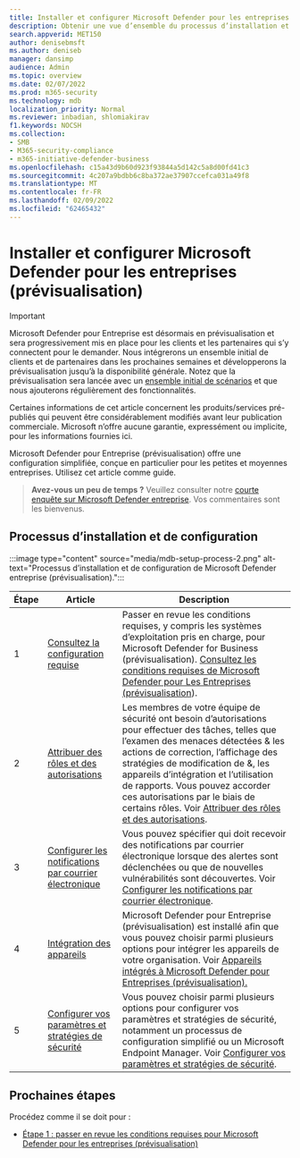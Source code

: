 ```yaml
---
title: Installer et configurer Microsoft Defender pour les entreprises (prévisualisation)
description: Obtenir une vue d’ensemble du processus d’installation et de configuration de Microsoft Defender pour Les entreprises (prévisualisation)
search.appverid: MET150
author: denisebmsft
ms.author: deniseb
manager: dansimp
audience: Admin
ms.topic: overview
ms.date: 02/07/2022
ms.prod: m365-security
ms.technology: mdb
localization_priority: Normal
ms.reviewer: inbadian, shlomiakirav
f1.keywords: NOCSH
ms.collection:
- SMB
- M365-security-compliance
- m365-initiative-defender-business
ms.openlocfilehash: c15a43d9b60d923f93844a5d142c5a8d00fd41c3
ms.sourcegitcommit: 4c207a9bdbb6c8ba372ae37907ccefca031a49f8
ms.translationtype: MT
ms.contentlocale: fr-FR
ms.lasthandoff: 02/09/2022
ms.locfileid: "62465432"
---
```

# <a name="set-up-and-configure-microsoft-defender-for-business-preview"></a>Installer et configurer Microsoft Defender pour les entreprises (prévisualisation)

> [!IMPORTANT]
> Microsoft Defender pour Entreprise est désormais en prévisualisation et sera progressivement mis en place pour les clients [](https://aka.ms/mdb-preview) et les partenaires qui s’y connectent pour le demander. Nous intégrerons un ensemble initial de clients et de partenaires dans les prochaines semaines et développerons la prévisualisation jusqu’à la disponibilité générale. Notez que la prévisualisation sera lancée avec un [ensemble initial de scénarios](mdb-tutorials.md#try-these-preview-scenarios) et que nous ajouterons régulièrement des fonctionnalités.
> 
> Certaines informations de cet article concernent les produits/services pré-publiés qui peuvent être considérablement modifiés avant leur publication commerciale. Microsoft n’offre aucune garantie, expressément ou implicite, pour les informations fournies ici. 

Microsoft Defender pour Entreprise (prévisualisation) offre une configuration simplifiée, conçue en particulier pour les petites et moyennes entreprises. Utilisez cet article comme guide.

>
> **Avez-vous un peu de temps ?**
> Veuillez consulter notre <a href="https://microsoft.qualtrics.com/jfe/form/SV_0JPjTPHGEWTQr4y" target="_blank">courte enquête sur Microsoft Defender entreprise</a>. Vos commentaires sont les bienvenus.
>

## <a name="the-setup-and-configuration-process"></a>Processus d’installation et de configuration

:::image type="content" source="media/mdb-setup-process-2.png" alt-text="Processus d’installation et de configuration de Microsoft Defender entreprise (prévisualisation).":::

| Étape  | Article | Description  |
|---------|---------|--------|
| 1 | [Consultez la configuration requise](mdb-requirements.md) | Passer en revue les conditions requises, y compris les systèmes d’exploitation pris en charge, pour Microsoft Defender for Business (prévisualisation). [Consultez les conditions requises de Microsoft Defender pour Les Entreprises (prévisualisation](mdb-requirements.md)). |
| 2 | [Attribuer des rôles et des autorisations](mdb-roles-permissions.md)     | Les membres de votre équipe de sécurité ont besoin d’autorisations pour effectuer des tâches, telles que l’examen des menaces détectées & les actions de correction, l’affichage des stratégies de modification de &, les appareils d’intégration et l’utilisation de rapports. Vous pouvez accorder ces autorisations par le biais de certains rôles. Voir [Attribuer des rôles et des autorisations](mdb-roles-permissions.md).        |
| 3 | [Configurer les notifications par courrier électronique](mdb-email-notifications.md) | Vous pouvez spécifier qui doit recevoir des notifications par courrier électronique lorsque des alertes sont déclenchées ou que de nouvelles vulnérabilités sont découvertes. Voir [Configurer les notifications par courrier électronique](mdb-email-notifications.md).| 
| 4 | [Intégration des appareils](mdb-onboard-devices.md)     | Microsoft Defender pour Entreprise (prévisualisation) est installé afin que vous pouvez choisir parmi plusieurs options pour intégrer les appareils de votre organisation. Voir [Appareils intégrés à Microsoft Defender pour Entreprises (prévisualisation).](mdb-onboard-devices.md)         |
| 5 | [Configurer vos paramètres et stratégies de sécurité](mdb-configure-security-settings.md) | Vous pouvez choisir parmi plusieurs options pour configurer vos paramètres et stratégies de sécurité, notamment un processus de configuration simplifié ou un Microsoft Endpoint Manager. Voir [Configurer vos paramètres et stratégies de sécurité](mdb-configure-security-settings.md). |

## <a name="next-steps"></a>Prochaines étapes

Procédez comme il se doit pour :

- [Étape 1 : passer en revue les conditions requises pour Microsoft Defender pour les entreprises (prévisualisation)](mdb-requirements.md)

